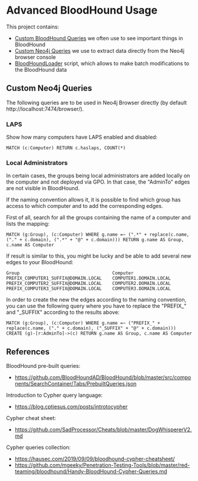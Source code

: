 # Advanced BloodHound Usage

This project contains:
* [Custom BloodHound Queries](#custom-bloodhound-queries) we often use to see important things in BloodHound
* [Custom Neo4j Queries](#custom-neo4j-queries) we use to extract data directly from the Neo4j browser console
* [BloodHoundLoader](#bloodhoundloader) script, which allows to make batch modifications to the BloodHound data

## Custom Neo4j Queries

The following queries are to be used in Neo4j Browser directly (by default http://localhost:7474/browser/).

### LAPS

Show how many computers have LAPS enabled and disabled:
```
MATCH (c:Computer) RETURN c.haslaps, COUNT(*)
```

### Local Administrators

In certain cases, the groups being local administrators are added locally on the computer and not deployed via GPO. In that case, the "AdminTo" edges are not visible in BloodHound.

If the naming convention allows it, it is possible to find which group has access to which computer and to add the corresponding edges.

First of all, search for all the groups containing the name of a computer and lists the mapping:
```
MATCH (g:Group), (c:Computer) WHERE g.name =~ (".*" + replace(c.name, ("." + c.domain), (".*" + "@" + c.domain))) RETURN g.name AS Group, c.name AS Computer
```

If result is similar to this, you might be lucky and be able to add several new edges to your BloodHound:
```
Group                                   Computer
PREFIX_COMPUTER1_SUFFIX@DOMAIN.LOCAL    COMPUTER1.DOMAIN.LOCAL
PREFIX_COMPUTER2_SUFFIX@DOMAIN.LOCAL    COMPUTER2.DOMAIN.LOCAL
PREFIX_COMPUTER3_SUFFIX@DOMAIN.LOCAL    COMPUTER3.DOMAIN.LOCAL
```

In order to create the new the edges according to the naming convention, you can use the following query where you have to replace the "PREFIX_" and "_SUFFIX" according to the results above:
```
MATCH (g:Group), (c:Computer) WHERE g.name =~ ("PREFIX_" + replace(c.name, ("." + c.domain), ("_SUFFIX" + "@" + c.domain))) CREATE (g)-[r:AdminTo]->(c) RETURN g.name AS Group, c.name AS Computer
```

## References
BloodHound pre-built queries:
* https://github.com/BloodHoundAD/BloodHound/blob/master/src/components/SearchContainer/Tabs/PrebuiltQueries.json

Introduction to Cypher query language:
* https://blog.cptjesus.com/posts/introtocypher

Cypher cheat sheet:
* https://github.com/SadProcessor/Cheats/blob/master/DogWhispererV2.md

Cypher queries collection:
* https://hausec.com/2019/09/09/bloodhound-cypher-cheatsheet/
* https://github.com/mgeeky/Penetration-Testing-Tools/blob/master/red-teaming/bloodhound/Handy-BloodHound-Cypher-Queries.md
